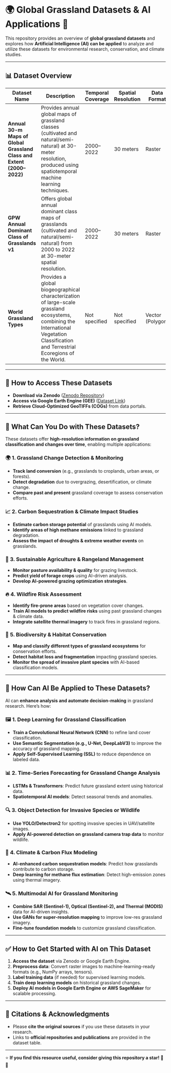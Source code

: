 # 🌍 Global Grassland Datasets & AI Applications 🚀

This repository provides an overview of **global grassland datasets** and explores how **Artificial Intelligence (AI) can be applied** to analyze and utilize these datasets for environmental research, conservation, and climate studies.

---

## 📊 **Dataset Overview**

| Dataset Name | Description | Temporal Coverage | Spatial Resolution | Data Format | Data Type | Source |
|--------------|-------------|-------------------|--------------------|-------------|-----------|--------|
| **Annual 30-m Maps of Global Grassland Class and Extent (2000–2022)** | Provides annual global maps of grassland classes (cultivated and natural/semi-natural) at 30-meter resolution, produced using spatiotemporal machine learning techniques. | 2000–2022 | 30 meters | Raster | Categorical | [Nature Scientific Data](https://www.nature.com/articles/s41597-024-04139-6) |
| **GPW Annual Dominant Class of Grasslands v1** | Offers global annual dominant class maps of grasslands (cultivated and natural/semi-natural) from 2000 to 2022 at 30-meter spatial resolution. | 2000–2022 | 30 meters | Raster | Categorical | [Google Earth Engine](https://developers.google.com/earth-engine/datasets/catalog/projects_global-pasture-watch_assets_ggc-30m_v1_grassland_c) |
| **World Grassland Types** | Provides a global biogeographical characterization of large-scale grassland ecosystems, combining the International Vegetation Classification and Terrestrial Ecoregions of the World. | Not specified | Not specified | Vector (Polygon) | Categorical | [Earth Observer](https://www.earth.observer/datasets/world-grassland-types/) |

---

## 🔹 **How to Access These Datasets**
- **Download via Zenodo** ([Zenodo Repository](https://zenodo.org/records/13890401))
- **Access via Google Earth Engine (GEE)** ([Dataset Link](https://developers.google.com/earth-engine/datasets/catalog/projects_global-pasture-watch_assets_ggc-30m_v1_grassland_c))
- **Retrieve Cloud-Optimized GeoTIFFs (COGs)** from data portals.

---

## 🚀 **What Can You Do with These Datasets?**
These datasets offer **high-resolution information on grassland classification and changes over time**, enabling multiple applications:

### 🌍 **1. Grassland Change Detection & Monitoring**
- **Track land conversion** (e.g., grasslands to croplands, urban areas, or forests).
- **Detect degradation** due to overgrazing, desertification, or climate change.
- **Compare past and present** grassland coverage to assess conservation efforts.

### 📈 **2. Carbon Sequestration & Climate Impact Studies**
- **Estimate carbon storage potential** of grasslands using AI models.
- **Identify areas of high methane emissions** linked to grassland degradation.
- **Assess the impact of droughts & extreme weather events** on grasslands.

### 🚜 **3. Sustainable Agriculture & Rangeland Management**
- **Monitor pasture availability & quality** for grazing livestock.
- **Predict yield of forage crops** using AI-driven analysis.
- **Develop AI-powered grazing optimization strategies**.

### 🔥 **4. Wildfire Risk Assessment**
- **Identify fire-prone areas** based on vegetation cover changes.
- **Train AI models to predict wildfire risks** using past grassland changes & climate data.
- **Integrate satellite thermal imagery** to track fires in grassland regions.

### 🦓 **5. Biodiversity & Habitat Conservation**
- **Map and classify different types of grassland ecosystems** for conservation efforts.
- **Detect habitat loss and fragmentation** impacting grassland species.
- **Monitor the spread of invasive plant species** with AI-based classification models.

---

## 🧠 **How Can AI Be Applied to These Datasets?**
AI can **enhance analysis and automate decision-making** in grassland research. Here’s how:

### 🖼 **1. Deep Learning for Grassland Classification**
- **Train a Convolutional Neural Network (CNN)** to refine land cover classification.
- **Use Semantic Segmentation (e.g., U-Net, DeepLabV3)** to improve the accuracy of grassland mapping.
- **Apply Self-Supervised Learning (SSL)** to reduce dependence on labeled data.

### 📊 **2. Time-Series Forecasting for Grassland Change Analysis**
- **LSTMs & Transformers**: Predict future grassland extent using historical data.
- **Spatiotemporal AI models**: Detect seasonal trends and anomalies.

### 🔍 **3. Object Detection for Invasive Species or Wildlife**
- **Use YOLO/Detectron2** for spotting invasive species in UAV/satellite images.
- **Apply AI-powered detection on grassland camera trap data** to monitor wildlife.

### 📌 **4. Climate & Carbon Flux Modeling**
- **AI-enhanced carbon sequestration models**: Predict how grasslands contribute to carbon storage.
- **Deep learning for methane flux estimation**: Detect high-emission zones using thermal imagery.

### 🛰 **5. Multimodal AI for Grassland Monitoring**
- **Combine SAR (Sentinel-1), Optical (Sentinel-2), and Thermal (MODIS)** data for AI-driven insights.
- **Use GANs for super-resolution mapping** to improve low-res grassland imagery.
- **Fine-tune foundation models** to customize grassland classification.

---

## ✅ **How to Get Started with AI on This Dataset**
1. **Access the dataset** via Zenodo or Google Earth Engine.
2. **Preprocess data**: Convert raster images to machine-learning-ready formats (e.g., NumPy arrays, tensors).
3. **Label training data** (if needed) for supervised learning models.
4. **Train deep learning models** on historical grassland changes.
5. **Deploy AI models in Google Earth Engine or AWS SageMaker** for scalable processing.

---

## 📢 **Citations & Acknowledgments**
- Please **cite the original sources** if you use these datasets in your research.
- Links to **official repositories and publications** are provided in the dataset table.

---

⭐ **If you find this resource useful, consider giving this repository a star!** 🚀🔥
